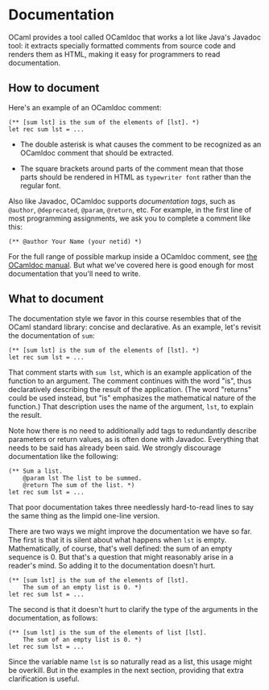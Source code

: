 # Documentation

OCaml provides a tool called OCamldoc that works a lot like
Java's Javadoc tool:  it extracts specially formatted comments
from source code and renders them as HTML, making it easy for
programmers to read documentation.

## How to document

Here's an example of an OCamldoc comment:
```
(** [sum lst] is the sum of the elements of [lst]. *)
let rec sum lst = ...
```

* The double asterisk is what causes the comment to be
  recognized as an OCamldoc comment that should be extracted.

* The square brackets around parts of the comment mean
  that those parts should be rendered in HTML as `typewriter font`
  rather than the regular font.  

Also like Javadoc, OCamldoc supports *documentation tags*,
such as `@author`, `@deprecated`, `@param`, `@return`, etc.  For
example, in the first line of most programming assignments, we ask you
to complete a comment like this:

```
(** @author Your Name (your netid) *)
```

For the full range of possible markup inside a OCamldoc comment,
see [the OCamldoc manual](https://caml.inria.fr/pub/docs/manual-ocaml/ocamldoc.html).
But what we've covered here is good enough for most documentation
that you'll need to write.

## What to document

The documentation style we favor in this course resembles that
of the OCaml standard library:  concise and declarative.  As an
example, let's revisit the documentation of `sum`:
```
(** [sum lst] is the sum of the elements of [lst]. *)
let rec sum lst = ...
```

That comment starts with `sum lst`, which is an example application of
the function to an argument.  The comment continues with the word "is",
thus declaratively describing the result of the application.  (The word
"returns" could be used instead, but "is" emphasizes the mathematical
nature of the function.)  That description uses the name of the
argument, `lst`, to explain the result.

Note how there is no need to additionally add tags to redundantly
describe parameters or return values, as is often done with Javadoc. 
Everything that needs to be said has already been said.  We strongly
discourage documentation like the following:
```
(** Sum a list.
    @param lst The list to be summed.
    @return The sum of the list. *)
let rec sum lst = ...
```
That poor documentation takes three needlessly hard-to-read lines to say
the same thing as the limpid one-line version.

There are two ways we might improve the documentation we have so far. 
The first is that it is silent about what happens when `lst` is empty. 
Mathematically, of course, that's well defined:  the sum of an empty
sequence is 0.  But that's a question that might reasonably arise in a
reader's mind.  So adding it to the documentation doesn't hurt.
```
(** [sum lst] is the sum of the elements of [lst]. 
    The sum of an empty list is 0. *)
let rec sum lst = ...
```

The second is that it doesn't hurt to clarify the type of the
arguments in the documentation, as follows:
```
(** [sum lst] is the sum of the elements of list [lst]. 
    The sum of an empty list is 0. *)
let rec sum lst = ...
```

Since the variable name `lst` is so naturally read as a list,
this usage might be overkill.  But in the examples in the next
section, providing that extra clarification is useful.
